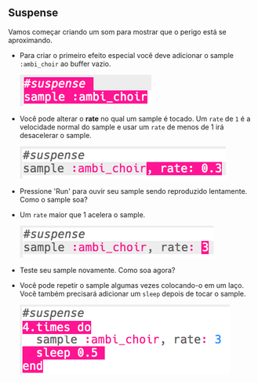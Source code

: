 ## Suspense

Vamos começar criando um som para mostrar que o perigo está se aproximando.

+ Para criar o primeiro efeito especial você deve adicionar o sample `:ambi_choir` ao buffer vazio.

    ![captura de tela](images/effects-suspense-sample.png)

+ Você pode alterar o **rate** no qual um sample é tocado. Um `rate` de `1` é a velocidade normal do sample e usar um `rate` de menos de 1 irá desacelerar o sample.

    ![captura de tela](images/effects-suspense-rate-low.png)

+ Pressione 'Run' para ouvir seu sample sendo reproduzido lentamente. Como o sample soa?

+ Um `rate` maior que 1 acelera o sample.

    ![captura de tela](images/effects-suspense-rate-high.png)

+ Teste seu sample novamente. Como soa agora?

+ Você pode repetir o sample algumas vezes colocando-o em um laço. Você também precisará adicionar um `sleep` depois de tocar o sample.

    ![captura de tela](images/effects-suspense-repeat.png)
